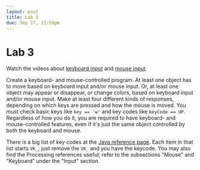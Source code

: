 ```yaml
---
layout: post
title: Lab 3
due: Sep 17, 11:59pm
---
```


# Lab 3

Watch the videos about [keyboard
input](/videos/2013-09-06-video-keyboard-input-1.html) and [mouse
input](/videos/2013-09-06-mouse-input-1.html).

Create a keyboard- and mouse-controlled program. At least one object
has to move based on keyboard input and/or mouse input. Or, at least
one object may appear or disappear, or change colors, based on
keyboard input and/or mouse input. Make at least four different kinds
of responses, depending on which keys are pressed and how the mouse is
moved. You must check basic keys like `key == 'w'` and key codes like
`keyCode == UP`. Regardless of how you do it, you are required to have
keyboard- and mouse-controlled features, even if it's just the same
object controlled by both the keyboard and mouse.

There is a big list of key codes at the [Java reference
page](http://docs.oracle.com/javase/6/docs/api/java/awt/event/KeyEvent.html). Each
item in that list starts `VK_`; just remove the `VK_` and you have the
keycode. You may also find the Processing references useful; refer to
the subsections "Mouse" and "Keyboard" under the "Input" section.

